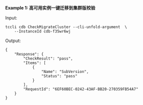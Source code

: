 **Example 1: 高可用实例一键迁移到集群版校验**



Input: 

```
tccli cdb CheckMigrateCluster --cli-unfold-argument  \
    --InstanceId cdb-f35wr6wj
```

Output: 
```
{
    "Response": {
        "CheckResult": "pass",
        "Items": [
            {
                "Name": "SubVersion",
                "Status": "pass"
            }
        ],
        "RequestId": "6EF60BEC-0242-43AF-BB20-270359FB54A7"
    }
}
```

